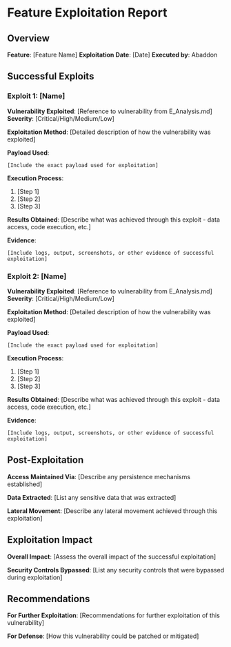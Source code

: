 # Feature Exploitation Report

## Overview

**Feature**: [Feature Name]
**Exploitation Date**: [Date]
**Executed by**: Abaddon

## Successful Exploits

### Exploit 1: [Name]

**Vulnerability Exploited**: [Reference to vulnerability from E_Analysis.md]
**Severity**: [Critical/High/Medium/Low]

**Exploitation Method**:
[Detailed description of how the vulnerability was exploited]

**Payload Used**:
```
[Include the exact payload used for exploitation]
```

**Execution Process**:
1. [Step 1]
2. [Step 2]
3. [Step 3]

**Results Obtained**:
[Describe what was achieved through this exploit - data access, code execution, etc.]

**Evidence**:
```
[Include logs, output, screenshots, or other evidence of successful exploitation]
```

### Exploit 2: [Name]

**Vulnerability Exploited**: [Reference to vulnerability from E_Analysis.md]
**Severity**: [Critical/High/Medium/Low]

**Exploitation Method**:
[Detailed description of how the vulnerability was exploited]

**Payload Used**:
```
[Include the exact payload used for exploitation]
```

**Execution Process**:
1. [Step 1]
2. [Step 2]
3. [Step 3]

**Results Obtained**:
[Describe what was achieved through this exploit - data access, code execution, etc.]

**Evidence**:
```
[Include logs, output, screenshots, or other evidence of successful exploitation]
```

## Post-Exploitation

**Access Maintained Via**:
[Describe any persistence mechanisms established]

**Data Extracted**:
[List any sensitive data that was extracted]

**Lateral Movement**:
[Describe any lateral movement achieved through this exploitation]

## Exploitation Impact

**Overall Impact**:
[Assess the overall impact of the successful exploitation]

**Security Controls Bypassed**:
[List any security controls that were bypassed during exploitation]

## Recommendations

**For Further Exploitation**:
[Recommendations for further exploitation of this vulnerability]

**For Defense**:
[How this vulnerability could be patched or mitigated]
